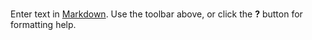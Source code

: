 # 

Enter text in [Markdown](http://daringfireball.net/projects/markdown/). Use the toolbar above, or click the **?** button for formatting help.
